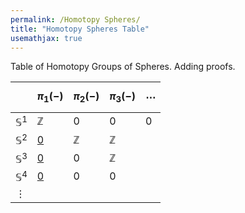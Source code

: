 ```yaml
---
permalink: /Homotopy Spheres/
title: "Homotopy Spheres Table"
usemathjax: true
---
```



Table of Homotopy Groups of Spheres. Adding proofs.


|  | $$\pi_1(-)$$ | $\pi_2(-)$ | $\pi_3(-)$ | $\cdots$ |
| ---- | ---- | ---- | ---- | ---- |
| $\mathbb{S}^1$ | $\mathbb{Z}$ | 0 | 0 | 0 | 
| $\mathbb{S}^2$ | [0](Lemmas/n_sphere_is_simply_connected.md)  | $\mathbb{Z}$ | $\mathbb{Z}$ |  |
| $\mathbb{S}^3$ | [0](Lemmas/n_sphere_is_simply_connected.md)  | 0 | $\mathbb{Z}$ |  |
| $\mathbb{S}^4$ | [0](Lemmas/n_sphere_is_simply_connected.md)  | 0 | 0 |  |
| $\vdots$  |  |  |  |  |

